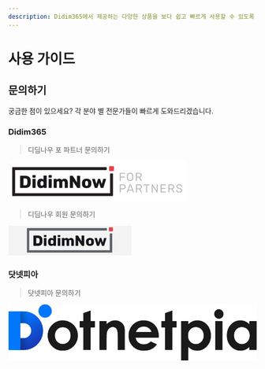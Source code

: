 ```yaml
---
description: Didim365에서 제공하는 다양한 상품을 보다 쉽고 빠르게 사용할 수 있도록 자세한 설명을 제공합니다.
---
```


# 사용 가이드

## 문의하기

궁금한 점이 있으세요? 각 분야 별 전문가들이 빠르게 도와드리겠습니다.

### Didim365

> 디딤나우 포 파트너 문의하기

[![\(&#xB514;&#xB524;&#xB098;&#xC6B0; &#xD3EC; &#xD30C;&#xD2B8;&#xB108; &#xBB38;&#xC758;&#xD558;&#xAE30;\)](.gitbook/assets/logo_didimnowfp.png)](https://cloud.didim365.com/)

> 디딤나우 회원 문의하기

[![\(&#xB514;&#xB524;&#xB098;&#xC6B0; &#xD68C;&#xC6D0; &#xBB38;&#xC758;&#xD558;&#xAE30;\)](.gitbook/assets/logo_login.gif)](https://partner.didim365.com/)

### 닷넷피아

> 닷넷피아 문의하기

[![\(&#xB514;&#xB524;&#xB098;&#xC6B0; &#xD3EC; &#xD30C;&#xD2B8;&#xB108; &#xBB38;&#xC758;&#xD558;&#xAE30;\)](.gitbook/assets/new-logo-d-8.png)](https://cloud.dotnetpia.co.kr/)



